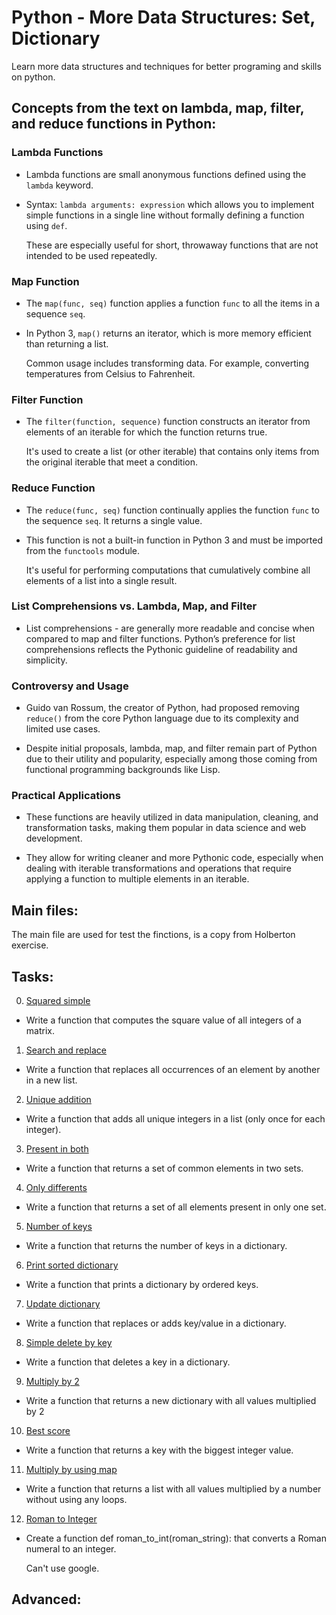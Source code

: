 # Python - More Data Structures: Set, Dictionary

Learn more data structures and techniques for better programing and skills on python.

## Concepts from the text on lambda, map, filter, and reduce functions in Python:

### Lambda Functions

 * Lambda functions are small anonymous functions defined using the `lambda` keyword.

 * Syntax: `lambda arguments: expression` which allows you to implement simple functions in a single line without formally defining a function using `def`.
        
    These are especially useful for short, throwaway functions that are not intended to be used repeatedly.

### Map Function

 * The `map(func, seq)` function applies a function `func` to all the items in a sequence `seq`.

 * In Python 3, `map()` returns an iterator, which is more memory efficient than returning a list.

    Common usage includes transforming data. For example, converting temperatures from Celsius to Fahrenheit.

### Filter Function

 * The `filter(function, sequence)` function constructs an iterator from elements of an iterable for which the function returns true.

    It's used to create a list (or other iterable) that contains only items from the original iterable that meet a condition.

### Reduce Function

 * The `reduce(func, seq)` function continually applies the function `func` to the sequence `seq`. It returns a single value.

 * This function is not a built-in function in Python 3 and must be imported from the `functools` module.

    It's useful for performing computations that cumulatively combine all elements of a list into a single result.

### List Comprehensions vs. Lambda, Map, and Filter

 * List comprehensions - are generally more readable and concise when compared to map and filter functions. Python’s preference for list comprehensions reflects the Pythonic guideline of readability and simplicity.

### Controversy and Usage

 * Guido van Rossum, the creator of Python, had proposed removing `reduce()` from the core Python language due to its complexity and limited use cases.

 * Despite initial proposals, lambda, map, and filter remain part of Python due to their utility and popularity, especially among those coming from functional programming backgrounds like Lisp.

### Practical Applications

 * These functions are heavily utilized in data manipulation, cleaning, and transformation tasks, making them popular in data science and web development.

 * They allow for writing cleaner and more Pythonic code, especially when dealing with iterable transformations and operations that require applying a function to multiple elements in an iterable.

## Main files:

The main file are used for test the finctions, is a copy from Holberton exercise. 

## Tasks:

0. [Squared simple](./0-square_matrix_simple.py)

 * Write a function that computes the square value of all integers of a matrix.

1. [Search and replace](./1-search_replace.py)

 * Write a function that replaces all occurrences of an element by another in a new list.

2. [Unique addition](./2-uniq_add.py)

 * Write a function that adds all unique integers in a list (only once for each integer).

3. [Present in both](./3-common_elements.py)

 * Write a function that returns a set of common elements in two sets.

4. [Only differents](./4-only_diff_elements.py)

 * Write a function that returns a set of all elements present in only one set.

5. [Number of keys](./5-number_keys.py)

 * Write a function that returns the number of keys in a dictionary.

6. [Print sorted dictionary](./6-print_sorted_dictionary.py)

 * Write a function that prints a dictionary by ordered keys.

7. [Update dictionary](./7-update_dictionary.py)

 * Write a function that replaces or adds key/value in a dictionary.

8. [Simple delete by key](./8-simple_delete.py)

 * Write a function that deletes a key in a dictionary.

9. [Multiply by 2](./9-multiply_by_2.py)

 * Write a function that returns a new dictionary with all values multiplied by 2

10. [Best score](./10-best_score.py)

 * Write a function that returns a key with the biggest integer value.

11. [Multiply by using map](./11-multiply_list_map.py)

 * Write a function that returns a list with all values multiplied by a number without using any loops.

12. [Roman to Integer]()

 * Create a function def roman_to_int(roman_string): that converts a Roman numeral to an integer.

    Can't use google.

## Advanced: 

